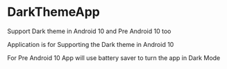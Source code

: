 # DarkThemeApp
Support Dark theme in Android 10 and Pre Android 10 too

Application is for Supporting the Dark theme in Android 10

For Pre Android 10 App will use battery saver to turn the app in Dark Mode
